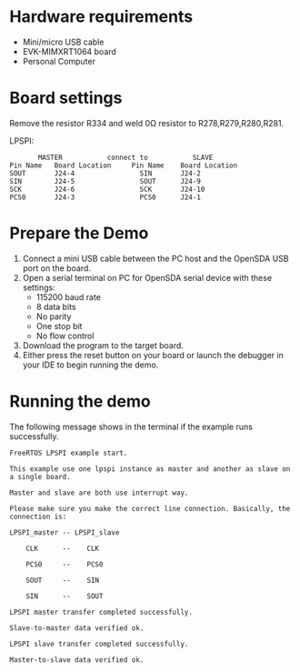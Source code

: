 Hardware requirements
=====================
- Mini/micro USB cable
- EVK-MIMXRT1064 board
- Personal Computer

Board settings
============
Remove the resistor R334 and weld 0Ω resistor to R278,R279,R280,R281.

LPSPI:
~~~~~~~~~~~~~~~~~~~~~~~~~~~~~~~~~~~~~~~~~~~~~~~~~~~~~~
       MASTER           connect to           SLAVE
Pin Name   Board Location     Pin Name    Board Location
SOUT       J24-4                SIN       J24-2
SIN        J24-5                SOUT      J24-9
SCK        J24-6                SCK       J24-10
PCS0       J24-3                PCS0      J24-1
~~~~~~~~~~~~~~~~~~~~~~~~~~~~~~~~~~~~~~~~~~~~~~~~~~~~~~

Prepare the Demo
================
1. Connect a mini USB cable between the PC host and the OpenSDA USB port on the board.
2. Open a serial terminal on PC for OpenSDA serial device with these settings:
    - 115200 baud rate
    - 8 data bits
    - No parity
    - One stop bit
    - No flow control
3. Download the program to the target board.
4. Either press the reset button on your board or launch the debugger in your IDE to begin running
   the demo.

Running the demo
================
The following message shows in the terminal if the example runs successfully.

~~~~~~~~~~~~~~~~~~~~~~~~~~~~
FreeRTOS LPSPI example start.

This example use one lpspi instance as master and another as slave on a single board.

Master and slave are both use interrupt way.

Please make sure you make the correct line connection. Basically, the connection is:

LPSPI_master -- LPSPI_slave

    CLK      --    CLK

    PCS0     --    PCS0

    SOUT     --    SIN

    SIN      --    SOUT

LPSPI master transfer completed successfully.

Slave-to-master data verified ok.

LPSPI slave transfer completed successfully.

Master-to-slave data verified ok.
~~~~~~~~~~~~~~~~~~~~~~~~~~~~
